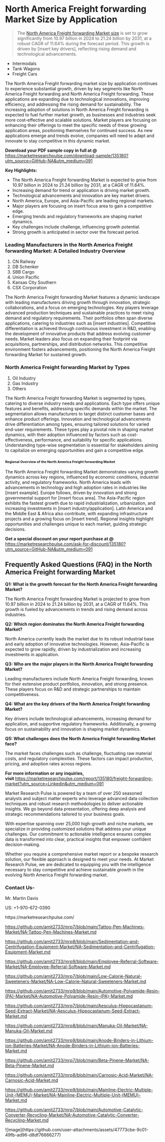 <h1>North America Freight forwarding Market&nbsp;Size by Application</h1><blockquote><p>The <a href="https://marketresearchpulse.com/download-sample/135180?utm_source=GitHub-NA&amp;utm_medium=091">North America Freight forwarding Market size</a> is set to grow significantly from 10.97 billion in 2024 to 21.24 billion by 2031, at a robust CAGR of 11.64% during the forecast period. This growth is driven by [insert key drivers], reflecting rising demand and technological advancements.</p></blockquote><ul><li>Intermodals<li> Tank Wagons<li> Freight Cars</li></ul><p>The North America Freight forwarding market size by application continues to experience substantial growth, driven by key segments like North America Freight forwarding and North America Freight forwarding. These applications are expanding due to technological innovations, improving efficiency, and addressing the rising demand for sustainability. The increasing adoption of solutions in North America Freight forwarding is expected to fuel further market growth, as businesses and industries seek more cost-effective and scalable solutions. Market players are focusing on enhancing their offerings to meet the specific needs of these growing application areas, positioning themselves for continued success. As new applications emerge and trends evolve, companies will need to adapt and innovate to stay competitive in this dynamic market.</p><p><strong>Download your PDF sample copy in full at @ </strong><a href="https://marketresearchpulse.com/download-sample/135180?utm_source=GitHub-NA&amp;utm_medium=091">https://marketresearchpulse.com/download-sample/135180?utm_source=GitHub-NA&amp;utm_medium=091</a></p><p><strong>Key Highlights: </strong></p><ul><li>The North America Freight forwarding Market is expected to grow from 10.97 billion in 2024 to 21.24 billion by 2031, at a CAGR of 11.64%.</li><li>Increasing demand for trend or application is driving market growth.</li><li>Technological advancements and innovation are key market drivers.</li><li>North America, Europe, and Asia-Pacific are leading regional markets.</li><li>Major players are focusing on insert focus area to gain a competitive edge.</li><li>Emerging trends and regulatory frameworks are shaping market dynamics.</li><li>Key challenges include challenge, influencing growth potential.</li><li>Strong growth is anticipated in sector over the forecast period.</li></ul><h3>Leading Manufacturers in the North America Freight forwarding Market: A Detailed Industry Overview</h3><ol><li>CN Railway</li><li>DB Schenker</li><li>SBB Cargo</li><li>Union Pacific</li><li>Kansas City Southern</li><li>CSX Corporation</li></ol><div class="flex max-w-full flex-col flex-grow"><div class="min-h-8 text-message flex w-full flex-col items-end gap-2 whitespace-normal break-words [.text-message+&amp;]:mt-5" dir="auto" data-message-author-role="assistant" data-message-id="fd8432e4-4910-450d-b182-61b7bfb0a01f" data-message-model-slug="gpt-4o"><div class="flex w-full flex-col gap-1 empty:hidden first:pt-[3px]"><div class="markdown prose w-full break-words dark:prose-invert light"><p>The North America Freight forwarding Market features a dynamic landscape with leading manufacturers driving growth through innovation, strategic collaborations, and a focus on emerging technologies. Key players leverage advanced production techniques and sustainable practices to meet rising demand and regulatory requirements. Their portfolios often span diverse applications, catering to industries such as [insert industries]. Competitive differentiation is achieved through continuous investment in R&amp;D, enabling the development of innovative products that address evolving customer needs. Market leaders also focus on expanding their footprint via acquisitions, partnerships, and distribution networks. This competitive environment fosters advancements, positioning the North America Freight forwarding Market for sustained growth.</p></div></div></div></div><h3>North America Freight forwarding Market by Types</h3><ol><li>Oil Industry<li> Gas Industry<li> Others</li></ol><div class="flex max-w-full flex-col flex-grow"><div class="min-h-8 text-message flex w-full flex-col items-end gap-2 whitespace-normal break-words [.text-message+&amp;]:mt-5" dir="auto" data-message-author-role="assistant" data-message-id="084470be-0bb7-4664-bddf-5156b4f41249" data-message-model-slug="gpt-4o-mini"><div class="flex w-full flex-col gap-1 empty:hidden first:pt-[3px]"><div class="markdown prose w-full break-words dark:prose-invert light"><p>The North America Freight forwarding Market is segmented by types, catering to diverse industry needs and applications. Each type offers unique features and benefits, addressing specific demands within the market. The segmentation allows manufacturers to target distinct customer bases and enhance product offerings. Innovation and technological advancements drive differentiation among types, ensuring tailored solutions for varied end-user requirements. These types play a pivotal role in shaping market dynamics, with their adoption influenced by factors such as cost-effectiveness, performance, and suitability for specific applications. Understanding type-wise segmentation is essential for stakeholders aiming to capitalize on emerging opportunities and gain a competitive edge.</p></div></div></div></div><h3><span style="font-size: 11px;">Regional Overview of the North America Freight forwarding Market</span></h3><div class="flex max-w-full flex-col flex-grow"><div class="min-h-8 text-message flex w-full flex-col items-end gap-2 whitespace-normal break-words [.text-message+&amp;]:mt-5" dir="auto" data-message-author-role="assistant" data-message-id="e9038762-ce64-4e30-91c9-9bd413514231" data-message-model-slug="gpt-4o-mini"><div class="flex w-full flex-col gap-1 empty:hidden first:pt-[3px]"><div class="markdown prose w-full break-words dark:prose-invert light"><p>The North America Freight forwarding Market demonstrates varying growth dynamics across key regions, influenced by economic conditions, industrial activity, and regulatory frameworks. North America leads with advancements in technology and high adoption rates in industries like [insert example]. Europe follows, driven by innovation and strong governmental support for [insert focus area]. The Asia-Pacific region exhibits the fastest growth due to rapid industrialization, urbanization, and increasing investments in [insert industry/application]. Latin America and the Middle East &amp; Africa also contribute, with expanding infrastructure projects and a growing focus on [insert trend]. Regional insights highlight opportunities and challenges unique to each market, guiding strategic decisions.</p></div></div></div></div><p><strong>Get a special discount on your report purchase at @ </strong><a href="https://marketresearchpulse.com/ask-for-discount/135180?utm_source=GitHub-NA&amp;utm_medium=091">https://marketresearchpulse.com/ask-for-discount/135180?utm_source=GitHub-NA&amp;utm_medium=091</a></p><h2>Frequently Asked Questions (FAQ) in the North America Freight forwarding Market</h2><p><strong>Q1: What is the growth forecast for the North America Freight forwarding Market?</strong></p><p>The North America Freight forwarding Market is projected to grow from 10.97 billion in 2024 to 21.24 billion by 2031, at a CAGR of 11.64%. This growth is fueled by advancements in trends and rising demand across industries.</p><p><strong>Q2: Which region dominates the North America Freight forwarding Market?</strong></p><p>North America currently leads the market due to its robust industrial base and early adoption of innovative technologies. However, Asia-Pacific is expected to grow rapidly, driven by industrialization and increasing investments in application.</p><p><strong>Q3: Who are the major players in the North America Freight forwarding Market?</strong></p><p>Leading manufacturers include North America Freight forwarding, known for their extensive product portfolios, innovation, and strong presence. These players focus on R&amp;D and strategic partnerships to maintain competitiveness.</p><p><strong>Q4: What are the key drivers of the North America Freight forwarding Market?</strong></p><p>Key drivers include technological advancements, increasing demand for application, and supportive regulatory frameworks. Additionally, a growing focus on sustainability and innovation is shaping market dynamics.</p><p><strong>Q5: What challenges does the North America Freight forwarding Market face?</strong></p><p>The market faces challenges such as challenge, fluctuating raw material costs, and regulatory complexities. These factors can impact production, pricing, and adoption rates across regions.</p><p><strong>For more information or any inquiries, visit&nbsp;</strong><a href="https://marketresearchpulse.com/report/135180/freight-forwarding-market?utm_source=Linkedin&utm_medium=091">https://marketresearchpulse.com/report/135180/freight-forwarding-market?utm_source=Linkedin&utm_medium=091</a></p><p>Market Research Pulse is powered by a team of over 250 seasoned analysts and subject matter experts who leverage advanced data collection techniques and robust research methodologies to deliver actionable insights. We go beyond data presentation, offering deep analysis and strategic recommendations tailored to your business goals.</p><p>With expertise spanning over 25,000 high-growth and niche markets, we specialize in providing customized solutions that address your unique challenges. Our commitment to actionable intelligence ensures complex data is transformed into clear, practical insights that empower confident decision-making.</p><p>Whether you require a comprehensive market report or a bespoke research solution, our flexible approach is designed to meet your needs. At Market Research Pulse, we are dedicated to equipping you with the intelligence necessary to stay competitive and achieve sustainable growth in the evolving North America Freight forwarding market.</p><h3><strong>Contact Us-</strong></h3><p>Mr. Martin Davis</p><p>US: +1-970-672-0390</p><p>https://marketresearchpulse.com/</p><p><a href="https://github.com/amit2733/mrp7/blob/main/Tattoo-Pen-Machines-Market/NA-Tattoo-Pen-Machines-Market.md">https://github.com/amit2733/mrp7/blob/main/Tattoo-Pen-Machines-Market/NA-Tattoo-Pen-Machines-Market.md</a></p><p><a href="https://github.com/amit2733/mrp8/blob/main/Sedimentation-and-Centrifugation-Equipment-Market/NA-Sedimentation-and-Centrifugation-Equipment-Market.md">https://github.com/amit2733/mrp8/blob/main/Sedimentation-and-Centrifugation-Equipment-Market/NA-Sedimentation-and-Centrifugation-Equipment-Market.md</a></p><p><a href="https://github.com/amit2733/mrp9/blob/main/Employee-Referral-Software-Market/NA-Employee-Referral-Software-Market.md">https://github.com/amit2733/mrp9/blob/main/Employee-Referral-Software-Market/NA-Employee-Referral-Software-Market.md</a></p><p><a href="https://github.com/amit2733/mrp7/blob/main/Low-Calorie-Natural-Sweeteners-Market/NA-Low-Calorie-Natural-Sweeteners-Market.md">https://github.com/amit2733/mrp7/blob/main/Low-Calorie-Natural-Sweeteners-Market/NA-Low-Calorie-Natural-Sweeteners-Market.md</a></p><p><a href="https://github.com/amit2733/mrp9/blob/main/Automotive-Polyamide-Resin-(PA)-Market/NA-Automotive-Polyamide-Resin-(PA)-Market.md">https://github.com/amit2733/mrp9/blob/main/Automotive-Polyamide-Resin-(PA)-Market/NA-Automotive-Polyamide-Resin-(PA)-Market.md</a></p><p><a href="https://github.com/amit2733/mrp7/blob/main/Aesculus-Hippocastanum-Seed-Extract-Market/NA-Aesculus-Hippocastanum-Seed-Extract-Market.md">https://github.com/amit2733/mrp7/blob/main/Aesculus-Hippocastanum-Seed-Extract-Market/NA-Aesculus-Hippocastanum-Seed-Extract-Market.md</a></p><p><a href="https://github.com/amit2733/mrp8/blob/main/Manuka-Oil-Market/NA-Manuka-Oil-Market.md">https://github.com/amit2733/mrp8/blob/main/Manuka-Oil-Market/NA-Manuka-Oil-Market.md</a></p><p><a href="https://github.com/amit2733/mrp9/blob/main/Anode-Binders-in-Lithium-ion-Batteries-Market/NA-Anode-Binders-in-Lithium-ion-Batteries-Market.md">https://github.com/amit2733/mrp9/blob/main/Anode-Binders-in-Lithium-ion-Batteries-Market/NA-Anode-Binders-in-Lithium-ion-Batteries-Market.md</a></p><p><a href="https://github.com/amit2733/mrp7/blob/main/Beta-Pinene-Market/NA-Beta-Pinene-Market.md">https://github.com/amit2733/mrp7/blob/main/Beta-Pinene-Market/NA-Beta-Pinene-Market.md</a></p><p><a href="https://github.com/amit2733/mrp8/blob/main/Carnosic-Acid-Market/NA-Carnosic-Acid-Market.md">https://github.com/amit2733/mrp8/blob/main/Carnosic-Acid-Market/NA-Carnosic-Acid-Market.md</a></p><p><a href="https://github.com/amit2733/mrp9/blob/main/Mainline-Electric-Multiple-Unit-(MEMU)-Market/NA-Mainline-Electric-Multiple-Unit-(MEMU)-Market.md">https://github.com/amit2733/mrp9/blob/main/Mainline-Electric-Multiple-Unit-(MEMU)-Market/NA-Mainline-Electric-Multiple-Unit-(MEMU)-Market.md</a></p><p><a href="https://github.com/amit2733/mrp7/blob/main/Automotive-Catalytic-Converter-Recycling-Market/NA-Automotive-Catalytic-Converter-Recycling-Market.md">https://github.com/amit2733/mrp7/blob/main/Automotive-Catalytic-Converter-Recycling-Market/NA-Automotive-Catalytic-Converter-Recycling-Market.md</a></p>
![image](https://github.com/user-attachments/assets/47773cbe-9c01-49fb-ad96-d8df76666277)
